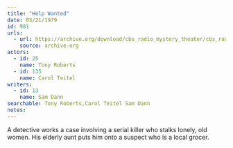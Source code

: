 ```yaml
---
title: "Help Wanted"
date: 05/21/1979
id: 981
urls: 
  - url: https://archive.org/download/cbs_radio_mystery_theater/cbs_radio_mystery_theater-0951-1000.zip/cbs_radio_mystery_theater-0951-1000%2Fcbsrmt_0981_help_wanted.mp3
    source: archive-org
actors:  
  - id: 25
    name: Tony Roberts  
  - id: 135
    name: Carol Teitel
writers:  
  - id: 13
    name: Sam Dann
searchable: Tony Roberts,Carol Teitel Sam Dann
notes:  
---
```

A detective works a case involving a serial killer who stalks lonely, old women. His elderly aunt puts him onto a suspect who is a local grocer.